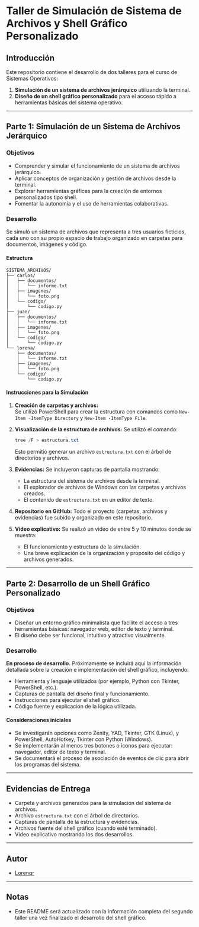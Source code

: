 # Taller de Simulación de Sistema de Archivos y Shell Gráfico Personalizado

## Introducción

Este repositorio contiene el desarrollo de dos talleres para el curso de Sistemas Operativos:

1. **Simulación de un sistema de archivos jerárquico** utilizando la terminal.
2. **Diseño de un shell gráfico personalizado** para el acceso rápido a herramientas básicas del sistema operativo.

---

## Parte 1: Simulación de un Sistema de Archivos Jerárquico

### Objetivos

- Comprender y simular el funcionamiento de un sistema de archivos jerárquico.
- Aplicar conceptos de organización y gestión de archivos desde la terminal.
- Explorar herramientas gráficas para la creación de entornos personalizados tipo shell.
- Fomentar la autonomía y el uso de herramientas colaborativas.

### Desarrollo

Se simuló un sistema de archivos que representa a tres usuarios ficticios, cada uno con su propio espacio de trabajo organizado en carpetas para documentos, imágenes y código.

#### Estructura

```
SISTEMA_ARCHIVOS/
├── carlos/
│   ├── documentos/
│   │   └── informe.txt
│   ├── imagenes/
│   │   └── foto.png
│   └── codigo/
│       └── codigo.py
├── juan/
│   ├── documentos/
│   │   └── informe.txt
│   ├── imagenes/
│   │   └── foto.png
│   └── codigo/
│       └── codigo.py
└── lorena/
    ├── documentos/
    │   └── informe.txt
    ├── imagenes/
    │   └── foto.png
    └── codigo/
        └── codigo.py
```

#### Instrucciones para la Simulación

1. **Creación de carpetas y archivos:**  
   Se utilizó PowerShell para crear la estructura con comandos como `New-Item -ItemType Directory` y `New-Item -ItemType File`.

2. **Visualización de la estructura de archivos:**
   Se utilizó el comando:
   ```powershell
   tree /F > estructura.txt
   ```
   Esto permitió generar un archivo `estructura.txt` con el árbol de directorios y archivos.

3. **Evidencias:**
   Se incluyeron capturas de pantalla mostrando:
   - La estructura del sistema de archivos desde la terminal.
   - El explorador de archivos de Windows con las carpetas y archivos creados.
   - El contenido de `estructura.txt` en un editor de texto.

4. **Repositorio en GitHub:**
   Todo el proyecto (carpetas, archivos y evidencias) fue subido y organizado en este repositorio.

5. **Video explicativo:**
   Se realizó un video de entre 5 y 10 minutos donde se muestra:
   - El funcionamiento y estructura de la simulación.
   - Una breve explicación de la organización y propósito del código y archivos generados.

---

## Parte 2: Desarrollo de un Shell Gráfico Personalizado

### Objetivos

- Diseñar un entorno gráfico minimalista que facilite el acceso a tres herramientas básicas: navegador web, editor de texto y terminal.
- El diseño debe ser funcional, intuitivo y atractivo visualmente.

### Desarrollo

**En proceso de desarrollo.**
Próximamente se incluirá aquí la información detallada sobre la creación e implementación del shell gráfico, incluyendo:

- Herramienta y lenguaje utilizados (por ejemplo, Python con Tkinter, PowerShell, etc.).
- Capturas de pantalla del diseño final y funcionamiento.
- Instrucciones para ejecutar el shell gráfico.
- Código fuente y explicación de la lógica utilizada.

#### Consideraciones iniciales

- Se investigarán opciones como Zenity, YAD, Tkinter, GTK (Linux), y PowerShell, AutoHotkey, Tkinter con Python (Windows).
- Se implementarán al menos tres botones o íconos para ejecutar: navegador, editor de texto y terminal.
- Se documentará el proceso de asociación de eventos de clic para abrir los programas del sistema.

---

## Evidencias de Entrega

- Carpeta y archivos generados para la simulación del sistema de archivos.
- Archivo `estructura.txt` con el árbol de directorios.
- Capturas de pantalla de la estructura y evidencias.
- Archivos fuente del shell gráfico (cuando esté terminado).
- Video explicativo mostrando los dos desarrollos.

---

## Autor

- [Lorenqr](https://github.com/Lorenqr)

---

## Notas

- Este README será actualizado con la información completa del segundo taller una vez finalizado el desarrollo del shell gráfico.